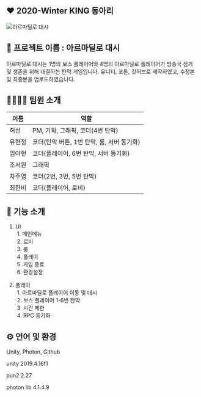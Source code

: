 ## ❤️ 2020-Winter KING 동아리

![아르마딜로 대시](https://user-images.githubusercontent.com/67186222/108508040-8a26f280-72fe-11eb-9e23-92912d199a11.PNG)

## 📖 프로젝트 이름 : 아르마딜로 대시
아르마딜로 대시는 1명의 보스 플레이어와 4명의 아르마딜로 플레이어가 방송국 점거 및 생존을 위해 대결하는 탄막 게임입니다.
유니티, 포톤, 깃허브로 제작하였고, 수정본 및 최종본을 업로드하였습니다.


## 👨‍👩‍👦‍👦 팀원 소개
|이름|역할|
|------|---|
|허선|PM, 기획, 그래픽, 코더(4번 탄막)|
|유현정|코더(탄막 버튼, 1번 탄막, 룸, 서버 동기화)|
|임아현|코더(플레이어, 6번 탄막, 서버 동기화)|
|조서원|그래픽|
|차주영|코더(2번, 3번, 5번 탄막)|
|최한비|코더(플레이어, 로비)|


## 📲 기능 소개
1) UI
<br>&nbsp;1. 메인메뉴
<br>&nbsp;2. 로비
<br>&nbsp;3. 룸
<br>&nbsp;4. 플레이
<br>&nbsp;5. 게임 종료
<br>&nbsp;6. 환경설정

2) 플레이
<br>&nbsp;1. 아르마딜로 플레이어 이동 및 대시
<br>&nbsp;2. 보스 플레이어  1-6번 탄막
<br>&nbsp;3. 시간 제한
<br>&nbsp;4. RPC 동기화 


## ⚙️ 언어 및 환경
Unity, Photon, Github

unity 2019.4.16f1

pun2 2.27

photon lib 4.1.4.9
